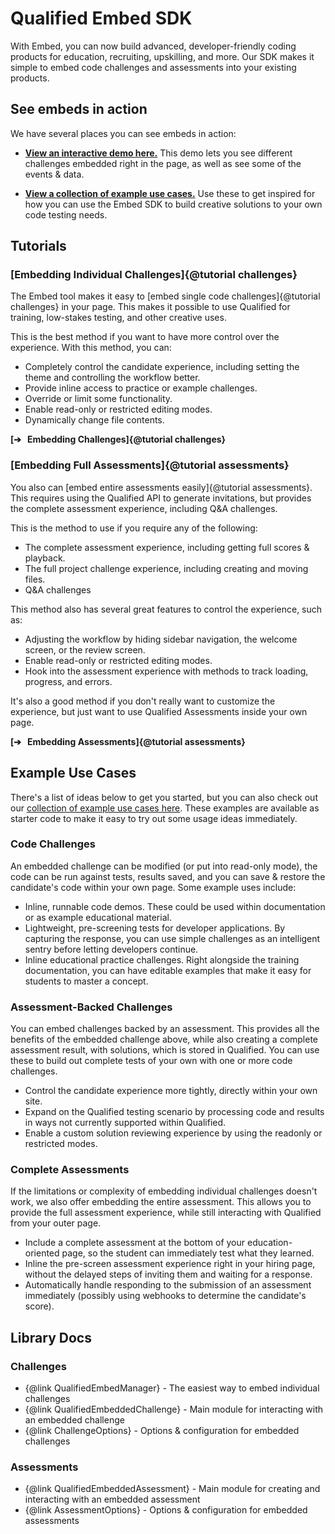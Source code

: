 # Qualified Embed SDK

With Embed, you can now build advanced, developer-friendly coding products for education, recruiting, upskilling, and more. Our SDK makes it simple to embed code challenges and assessments into your existing products.

## See embeds in action

We have several places you can see embeds in action:

- [**View an interactive demo here.**](https://www.qualified.io/embedded) This demo lets you see different challenges embedded right in the page, as well as see some of the events & data.

- [**View a collection of example use cases.**](https://qualified.github.io/embed-demos/) Use these to get inspired for how you can use the Embed SDK to build creative solutions to your own code testing needs.

## Tutorials

### [Embedding Individual Challenges]{@tutorial challenges}

The Embed tool makes it easy to [embed single code challenges]{@tutorial challenges} in your page. This makes it possible to use Qualified for training, low-stakes testing, and other creative uses.

This is the best method if you want to have more control over the experience. With this method, you can:

- Completely control the candidate experience, including setting the theme and controlling the workflow better.
- Provide inline access to practice or example challenges.
- Override or limit some functionality.
- Enable read-only or restricted editing modes.
- Dynamically change file contents.

**[➔ &nbsp; Embedding Challenges]{@tutorial challenges}**

### [Embedding Full Assessments]{@tutorial assessments}

You also can [embed entire assessments easily]{@tutorial assessments}. This requires using the Qualified API to generate invitations, but provides the complete assessment experience, including Q&A challenges.

This is the method to use if you require any of the following:

- The complete assessment experience, including getting full scores & playback.
- The full project challenge experience, including creating and moving files.
- Q&A challenges

This method also has several great features to control the experience, such as:

- Adjusting the workflow by hiding sidebar navigation, the welcome screen, or the review screen.
- Enable read-only or restricted editing modes.
- Hook into the assessment experience with methods to track loading, progress, and errors.

It's also a good method if you don't really want to customize the experience, but just want to use Qualified Assessments inside your own page.

**[➔ &nbsp; Embedding Assessments]{@tutorial assessments}**

## Example Use Cases

There's a list of ideas below to get you started, but you can also check out our [collection of example use cases here](https://qualified.github.io/embed-demos/). These examples are available as starter code to make it easy to try out some usage ideas immediately.

### Code Challenges

An embedded challenge can be modified (or put into read-only mode), the code can be run against tests, results saved, and you can save & restore the candidate's code within your own page. Some example uses include:

- Inline, runnable code demos. These could be used within documentation or as example educational material.
- Lightweight, pre-screening tests for developer applications. By capturing the response, you can use simple challenges as an intelligent sentry before letting developers continue.
- Inline educational practice challenges. Right alongside the training documentation, you can have editable examples that make it easy for students to master a concept.

### Assessment-Backed Challenges

You can embed challenges backed by an assessment. This provides all the benefits of the embedded challenge above, while also creating a complete assessment result, with solutions, which is stored in Qualified. You can use these to build out complete tests of your own with one or more code challenges.

- Control the candidate experience more tightly, directly within your own site.
- Expand on the Qualified testing scenario by processing code and results in ways not currently supported within Qualified.
- Enable a custom solution reviewing experience by using the readonly or restricted modes.

### Complete Assessments

If the limitations or complexity of embedding individual challenges doesn't work, we also offer embedding the entire assessment. This allows you to provide the full assessment experience, while still interacting with Qualified from your outer page.

- Include a complete assessment at the bottom of your education-oriented page, so the student can immediately test what they learned.
- Inline the pre-screen assessment experience right in your hiring page, without the delayed steps of inviting them and waiting for a response.
- Automatically handle responding to the submission of an assessment immediately (possibly using webhooks to determine the candidate's score).

## Library Docs

### Challenges

- {@link QualifiedEmbedManager} - The easiest way to embed individual challenges
- {@link QualifiedEmbeddedChallenge} - Main module for interacting with an embedded challenge
- {@link ChallengeOptions} - Options & configuration for embedded challenges

### Assessments

- {@link QualifiedEmbeddedAssessment} - Main module for creating and interacting with an embedded assessment
- {@link AssessmentOptions} - Options & configuration for embedded assessments
